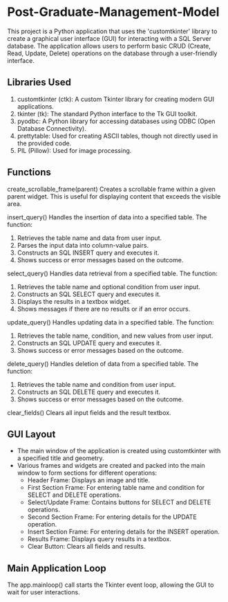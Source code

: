 # Post-Graduate-Management-Model

This project is a Python application that uses the 'customtkinter' library to create a graphical user interface (GUI) for interacting with a SQL Server database. The application allows users to perform basic CRUD (Create, Read, Update, Delete) operations on the database through a user-friendly interface.

## Libraries Used
1. customtkinter (ctk): A custom Tkinter library for creating modern GUI applications.
2. tkinter (tk): The standard Python interface to the Tk GUI toolkit.
3. pyodbc: A Python library for accessing databases using ODBC (Open Database Connectivity).
4. prettytable: Used for creating ASCII tables, though not directly used in the provided code.
5. PIL (Pillow): Used for image processing.

## Functions
create_scrollable_frame(parent)
Creates a scrollable frame within a given parent widget. This is useful for displaying content that exceeds the visible area.

insert_query()
Handles the insertion of data into a specified table. The function:

  1. Retrieves the table name and data from user input.
  2. Parses the input data into column-value pairs.
  3. Constructs an SQL INSERT query and executes it.
  4. Shows success or error messages based on the outcome.


select_query()
Handles data retrieval from a specified table. The function:

  1. Retrieves the table name and optional condition from user input.
  2. Constructs an SQL SELECT query and executes it.
  3. Displays the results in a textbox widget.
  4. Shows messages if there are no results or if an error occurs.


update_query()
Handles updating data in a specified table. The function:

  1. Retrieves the table name, condition, and new values from user input.
  2. Constructs an SQL UPDATE query and executes it.
  3. Shows success or error messages based on the outcome.


delete_query()
Handles deletion of data from a specified table. The function:

  1. Retrieves the table name and condition from user input.
  2. Constructs an SQL DELETE query and executes it.
  3. Shows success or error messages based on the outcome.


clear_fields()
Clears all input fields and the result textbox.


## GUI Layout

- The main window of the application is created using customtkinter with a specified title and geometry.
- Various frames and widgets are created and packed into the main window to form sections for different operations:
    - Header Frame: Displays an image and title.
    - First Section Frame: For entering table name and condition for SELECT and DELETE operations.
    - Select/Update Frame: Contains buttons for SELECT and DELETE operations.
    - Second Section Frame: For entering details for the UPDATE operation.
    - Insert Section Frame: For entering details for the INSERT operation.
    - Results Frame: Displays query results in a textbox.
    - Clear Button: Clears all fields and results.


## Main Application Loop

The app.mainloop() call starts the Tkinter event loop, allowing the GUI to wait for user interactions.
